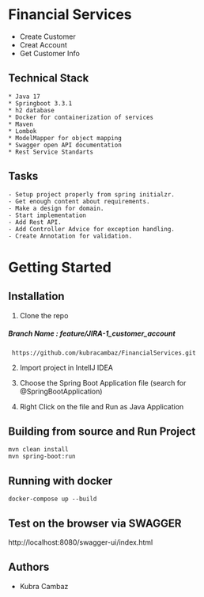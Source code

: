 # Financial Services
* Create Customer
* Creat Account
* Get Customer Info
  
## Technical Stack
   
    * Java 17
    * Springboot 3.3.1
    * h2 database
    * Docker for containerization of services
    * Maven
    * Lombok
	* ModelMapper for object mapping
    * Swagger open API documentation
	* Rest Service Standarts

## Tasks
    - Setup project properly from spring initialzr.
	- Get enough content about requirements.
	- Make a design for domain.
	- Start implementation
	- Add Rest API.
	- Add Controller Advice for exception handling.
	- Create Annotation for validation.

# Getting Started

## Installation
  
   1. Clone the repo
   ##### Branch Name : feature/JIRA-1_customer_account
     https://github.com/kubracambaz/FinancialServices.git
     
   2. Import project in IntellJ IDEA
   
   3. Choose the Spring Boot Application file (search for @SpringBootApplication)
   
   4. Right Click on the file and Run as Java Application
   
## Building from source and Run Project

    mvn clean install 
    mvn spring-boot:run

## Running with docker

  `docker-compose up --build`

## Test on the browser via SWAGGER

  http://localhost:8080/swagger-ui/index.html
  
## Authors
- Kubra Cambaz


